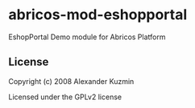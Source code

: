 # abricos-mod-eshopportal

EshopPortal Demo module for Abricos Platform


## License
Copyright (c) 2008 Alexander Kuzmin

Licensed under the GPLv2 license